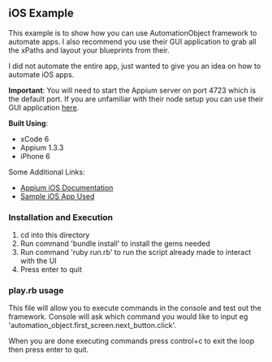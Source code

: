 ## iOS Example

This example is to show how you can use AutomationObject framework to automate apps.  I also recommend you use their
GUI application to grab all the xPaths and layout your blueprints from their.

I did not automate the entire app, just wanted to give you an idea on how to automate iOS apps.

__Important__: You will need to start the Appium server on port 4723 which is the default port.  If you are unfamiliar
 with their node setup you can use their GUI application [here](http://appium.io/).

__Built Using__:
*  xCode 6
*  Appium 1.3.3
*  iPhone 6

Some Additional Links:
*  [Appium iOS Documentation](https://github.com/appium/ruby_lib/blob/master/docs/ios_docs.md)
*  [Sample iOS App Used](https://github.com/aryaxt/iOS-Slide-Menu)

### Installation and Execution

1. cd into this directory
2. Run command 'bundle install' to install the gems needed
3. Run command 'ruby run.rb' to run the script already made to interact with the UI
4. Press enter to quit

### play.rb usage

This file will allow you to execute commands in the console and test out the framework.  Console will ask which command
you would like to input eg 'automation_object.first_screen.next_button.click'.

When you are done executing commands press control+c to exit the loop then press enter to quit.
